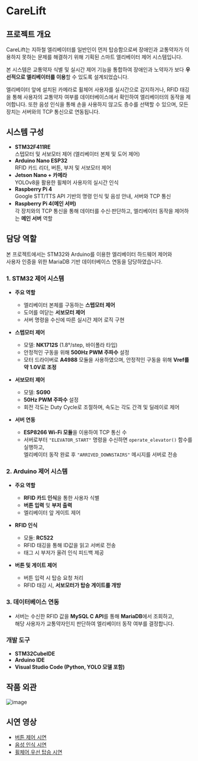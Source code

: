 # CareLift

## 프로젝트 개요

CareLift는 지하철 엘리베이터를 일반인이 먼저 탑승함으로써 장애인과 교통약자가 이용하지 못하는 문제를 해결하기 위해 기획된 스마트 엘리베이터 제어 시스템입니다.

본 시스템은 교통약자 식별 및 실시간 제어 기능을 통합하여 장애인과 노약자가 보다 **우선적으로 엘리베이터를 이용**할 수 있도록 설계되었습니다.

엘리베이터 앞에 설치된 카메라로 휠체어 사용자를 실시간으로 감지하거나, RFID 태깅을 통해 사용자의 교통약자 여부를 데이터베이스에서 확인하여 엘리베이터의 동작을 제어합니다. 또한 음성 인식을 통해 손을 사용하지 않고도 층수를 선택할 수 있으며, 모든 장치는 서버와의 TCP 통신으로 연동됩니다.

## 시스템 구성

- **STM32F411RE**  
  스텝모터 및 서보모터 제어 (엘리베이터 본체 및 도어 제어)
- **Arduino Nano ESP32**  
  RFID 카드 리더, 버튼, 부저 및 서보모터 제어
- **Jetson Nano + 카메라**  
  YOLOv8을 활용한 휠체어 사용자의 실시간 인식
- **Raspberry Pi 4**  
  Google STT/TTS API 기반의 명령 인식 및 음성 안내, 서버와 TCP 통신
- **Raspberry Pi 4(메인 서버)**  
  각 장치와의 TCP 통신을 통해 데이터를 수신·판단하고, 엘리베이터 동작을 제어하는 **메인 서버** 역할
  
## 담당 역할
본 프로젝트에서는 STM32와 Arduino를 이용한 엘리베이터 하드웨어 제어와  
사용자 인증을 위한 MariaDB 기반 데이터베이스 연동을 담당하였습니다.

### 1. STM32 제어 시스템

- **주요 역할**
  - 엘리베이터 본체를 구동하는 **스텝모터 제어**
  - 도어를 여닫는 **서보모터 제어**
  - 서버 명령을 수신에 따른 실시간 제어 로직 구현

- **스텝모터 제어**
  - 모델: **NK1712S** (1.8°/step, 바이폴라 타입)
  - 안정적인 구동을 위해 **500Hz PWM 주파수** 설정
  - 모터 드라이버로 **A4988** 모듈을 사용하였으며, 안정적인 구동을 위해 **Vref를 약 1.0V로 조정**

- **서보모터 제어**
  - 모델: **SG90**
  - **50Hz PWM 주파수** 설정
  - 회전 각도는 Duty Cycle로 조절하며, 속도는 각도 간격 및 딜레이로 제어
 
- **서버 연동**
  - **ESP8266 Wi-Fi 모듈**을 이용하여 TCP 통신 수
  - 서버로부터 `"ELEVATOR_START"` 명령을 수신하면 `operate_elevator()` 함수를 실행하고,  
    엘리베이터 동작 완료 후 `"ARRIVED_DOWNSTAIRS"` 메시지를 서버로 전송

### 2. Arduino 제어 시스템

- **주요 역할**
  - **RFID 카드 인식**을 통한 사용자 식별
  - **버튼 입력** 및 **부저 출력**
  - 엘리베이터 앞 게이트 제어

- **RFID 인식**
  - 모듈: **RC522**
  - RFID 태깅을 통해 ID값을 읽고 서버로 전송
  - 태그 시 부저가 울려 인식 피드백 제공

- **버튼 및 게이트 제어**
  - 버튼 입력 시 탑승 요청 처리
  - RFID 태깅 시, **서보모터가 탑승 게이트를 개방**

### 3. 데이터베이스 연동

- 서버는 수신한 RFID 값을 **MySQL C API**를 통해 **MariaDB**에서 조회하고,  
  해당 사용자가 교통약자인지 판단하여 엘리베이터 동작 여부를 결정합니다.

### 개발 도구
- **STM32CubeIDE**
- **Arduino IDE**
- **Visual Studio Code (Python, YOLO 모델 포함)**

## 작품 외관
![image](https://github.com/user-attachments/assets/ab538870-7f00-4324-9f27-d69fce56a7a7)

## 시연 영상
- [버튼 제어 시연](https://youtube.com/shorts/SQt_mkShKDk)  
- [음성 인식 시연](https://youtube.com/shorts/iNJ-vfX4VzU)  
- [휠체어 우선 탑승 시연](https://youtube.com/shorts/i7uu4Uciq9c)

